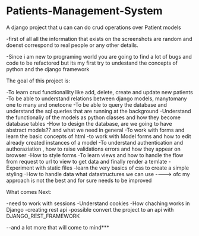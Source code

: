 # Patients-Management-System
A django project that u can can do crud operations over Patient models

-first of all all the information that exists on the screenshots are random and doenst correspond to real people or any other details.

-Since i am new to programing world you are going to find a lot of bugs and code to be refactored but its my first try to undestand 
the concepts of python and the django framework

The goal of this project is:

-To learn crud functionallity like add, delete, create and update new patients
-To be able to understand relations between django models, manytomany one to many and onetoone
-To be able to query the database and understand the sql queries that are running at the background
-Understand the functionaliy of the models as python classes and how they become database tables
-How to design the database, are we going to have abstract models?? and what we need in general
-To work with forms and learn the basic concepts of html
-to work with Model forms and how to edit already created instances of a model
-To understand authentication and authoraziation , how to raise validations errors and how they appear on browser
-How to style forms 
-To learn views and how to handle the flow from request to url to view to get data and finally render a temlate
-Experiment with static files
-learn the very basics of css to create a simple styling 
-How to handle data what datastructures we can use ----> ofc my approach is not the best and for sure needs to be improved


What comes Next:

-need to work with sessions 
-Understand cookies
-How chaching works in Django 
-creating rest api
-possible convert the project to an api with DJANGO_REST_FRAMEWORK

--and a lot more that will come to mind***


